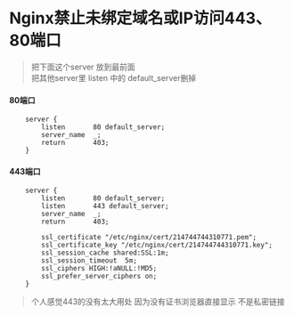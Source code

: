 # Nginx禁止未绑定域名或IP访问443、80端口

> 把下面这个server  放到最前面  
> 把其他server里 listen 中的  default_server删掉

#### 80端口

```
    server {
        listen       80 default_server;
        server_name  _;
        return       403;
    }
```

#### 443端口
```
    server {
        listen       80 default_server;
        listen       443 default_server;
        server_name  _;
        return       403;

        ssl_certificate "/etc/nginx/cert/214744744310771.pem";
        ssl_certificate_key "/etc/nginx/cert/214744744310771.key";
        ssl_session_cache shared:SSL:1m;
        ssl_session_timeout  5m;
        ssl_ciphers HIGH:!aNULL:!MD5;
        ssl_prefer_server_ciphers on;
    }
```

> 个人感觉443的没有太大用处 因为没有证书浏览器直接显示 不是私密链接